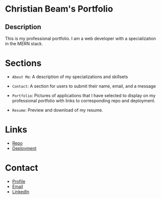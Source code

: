 # Christian Beam's Portfolio

## Description

This is my professional portfolio. I am a web developer with a specialization in the MERN stack.

# Sections

- `About Me`: A description of my specializations and skillsets

- `Contact`: A section for users to submit their name, email, and a message

- `Portfolio`: Pictures of applications that I have selected to display on my professional portfolio with links to corresponding repo and deployment.

- `Resume`: Preview and download of my resume. 

# Links

- [Repo](https://github.com/beamchristian/beamchristian.github.io/ 'Repo')
- [Deployment](https://beamchristian.github.io 'Deployment')

# Contact

- [Profile](https://github.com/beamchristian 'Christian Beam')
- [Email](mailto:ckbeamcoding@gmail.com 'Email')
- [LinkedIn](https://www.linkedin.com/in/christian-beam-64b5b5a0/ 'LinkedIn')
